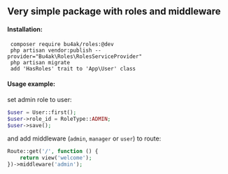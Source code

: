 ## Very simple package with roles and middleware

#### Installation:
```
 composer require bu4ak/roles:@dev
 php artisan vendor:publish --provider="Bu4ak\Roles\RolesServiceProvider"
 php artisan migrate
 add 'HasRoles' trait to 'App\User' class
```
#### Usage example:
set admin role to user:
```php
$user = User::first();
$user->role_id = RoleType::ADMIN; 
$user->save();
```
and add middleware (`admin`, `manager` or `user`) to route:
```php
Route::get('/', function () {
    return view('welcome');
})->middleware('admin');
```